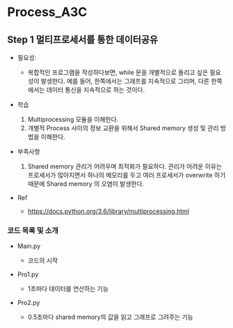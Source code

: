 # Process_A3C
## Step 1 멀티프로세서를 통한 데이터공유

- 필요성:
    - 복합적인 프로그램을 작성하다보면, while 문을 개별적으로 돌리고 싶은 필요성이 발생한다.
    예를 들어, 한쪽에서는 그래프를 지속적으로 그리며, 다른 한쪽에서는 데이터 통신을 지속적으로 하는 것이다.

- 학습
    1. Multiprocessing 모듈을 이해한다.
    2. 개별적 Process 사이의 정보 교환을 위해서 Shared memory 생성 및 관리 방법을 이해한다.

- 부족사항
    1. Shared memory 관리가 어려우며 최적화가 필요하다. 관리가 어려운 이유는 프로세서가 많아지면서
       하나의 메모리를 두고 여러 프로세서가 overwrite 하기때문에 Shared memory 의 오염이 발생한다.

- Ref
    - https://docs.python.org/3.6/library/multiprocessing.html
   
### 코드 목록 및 소개
- Main.py
    - 코드의 시작

- Pro1.py
    - 1초마다 데이터를 연산하는 기능
    
- Pro2.py
    - 0.5초마다 shared memory의 값을 읽고 그래프로 그려주는 기능

